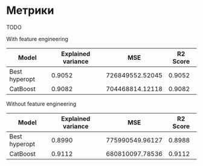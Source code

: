 # Метрики

TODO

With feature engineering

| Model         | Explained variance | MSE             | R2 Score |
| ------------- | ------------------ | --------------- | -------- |
| Best hyperopt | 0.9052             | 726849552.52045 | 0.9052   |
| CatBoost      | 0.9082             | 704468814.12118 | 0.9082   |

Without feature engineering

| Model         | Explained variance | MSE             | R2 Score |
| ------------- | ------------------ | --------------- | -------- |
| Best hyperopt | 0.8990             | 775990549.96127 | 0.8988   |
| CatBoost      | 0.9112             | 680810097.78536 | 0.9112   |
